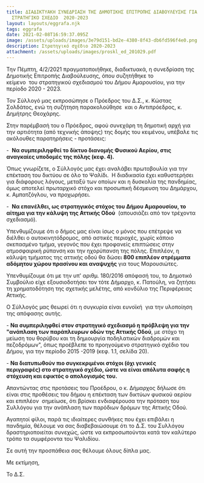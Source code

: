 ```yaml
---
title: ΔΙΑΔΙΚΤΥΑΚΗ ΣΥΝΕΔΡΙΑΣΗ ΤΗΣ ΔΗΜΟΤΙΚΗΣ ΕΠΙΤΡΟΠΗΣ ΔΙΑΒΟΥΛΕΥΣΗΣ ΓΙΑ ΤΟ
  ΣΤΡΑΤΗΓΙΚΟ ΣΧΕΔΙΟ  2020-2023
layout: layouts/eggrafa.njk
tags: eggrafa
date: 2021-02-08T16:59:37.095Z
image: /assets/uploads/images/3e79d151-bd2e-4380-8f43-db6fd596f4e0.png
description: Στρατηγικό σχέδιο 2020-2023
attachment: /assets/uploads/images/proskl_ed_201029.pdf
---
```

Την Πέμπτη, 4/2/2021 πραγματοποιήθηκε, διαδικτυακά, η συνεδρίαση της Δημοτικής Επιτροπής Διαβούλευσης, όπου συζητήθηκε το κείμενο  του στρατηγικού σχεδιασμού του Δήμου Αμαρουσίου, για την περίοδο 2020 - 2023.   

Τον Σύλλογό μας εκπροσώπησε ο Πρόεδρος του Δ.Σ., κ. Κώστας Σολδάτος, ενώ τη συζήτηση παρακολούθησε  και ο Αντιπρόεδρος, κ. Δημήτρης Θεοχάρης.

Στην παρέμβασή του ο Πρόεδρος, αφού συνεχάρη τη δημοτική αρχή για την αρτιότητα (από τεχνικής άποψης) της δομής του κειμένου, υπέβαλε τις ακόλουθες παρατηρήσεις - προτάσεις:

\-  **Να συμπεριληφθεί το δίκτυο διανομής Φυσικού Αερίου, στις αναγκαίες υποδομές της πόλης (κεφ. 4).** 

Όπως γνωρίζετε, ο Σύλλογός μας έχει αναλάβει πρωτοβουλία για την επέκταση του δικτύου σε όλο το Ψαλίδι.  Η διαδικασία έχει καθυστερήσει για διάφορους λόγους, μεταξύ των οποίων και η δυσκολία της πανδημίας, όμως αποτελεί πρωταρχικό στόχο και προσωπική δέσμευση του Δημάρχου, κ. Αμπατζόγλου, να προχωρήσει. 

\-  **Να επανέλθει, ως στρατηγικός στόχος του Δήμου Αμαρουσίου, το αίτημα για την κάλυψη της Αττικής Οδού**  (απουσιάζει από τον τρέχοντα σχεδιασμό).

Υπενθυμίζουμε ότι ο δήμος μας είναι ίσως ο μόνος που επέτρεψε να διέλθει ο αυτοκινητόδρομος, από αστικές περιοχές, χωρίς κάποιο σκεπασμένο τμήμα, γεγονός που έχει προφανείς επιπτώσεις στην  ατμοσφαιρική ρύπανση και την ηχορύπανση της πόλης. Επιπλέον, η κάλυψη τμήματος της αττικής οδού θα δώσει **800 επιπλέον στρέμματα αδόμητου χώρου πρασίνου και αναψυχής** για τους Μαρουσιώτες. 

Υπενθυμίζουμε ότι με την υπ' αριθμ. 180/2016 απόφασή του, το Δημοτικό Συμβούλιο είχε εξουσιοδοτήσει τον τότε Δήμαρχο, κ. Πατούλη, να ζητήσει τη χρηματοδότηση της σχετικής μελέτης, από κονδύλιο της Περιφέρειας Αττικής. 

Ο Σύλλογός μας θεωρεί ότι η συγκυρία είναι ευνοϊκή  για την υλοποίηση της απόφασης αυτής.

\- **Να συμπεριληφθεί στον στρατηγικό σχεδιασμό η πρόβλεψη για την "ανάπλαση των παράπλευρων οδών της Αττικής Οδού**, με στόχο τη μείωση του θορύβου και τη δημιουργία ποδηλατικών διαδρομών και πεζοδρόμων", όπως προέβλεπε το προηγούμενο στρατηγικό σχέδιο του Δήμου, για την περίοδο 2015 -2019 (κεφ. 1.1, σελίδα 20). 

\- **Να διατυπωθούν πιο συγκεκριμένοι στόχοι (όχι γενικές περιγραφές) στο στρατηγικό σχέδιο, ώστε να είναι απόλυτα σαφής η στόχευση και εφικτός ο απολογισμός του.** 

Απαντώντας στις προτάσεις του Προέδρου, ο κ. Δήμαρχος δήλωσε ότι είναι στις προθέσεις του δήμου η επέκταση των δικτύων φυσικού αερίου και επιπλέον  σημείωσε, ότι βρίσκει ενδιαφέρουσα την πρόταση του Συλλόγου για την ανάπλαση των παρόδιων δρόμων της Αττικής Οδού.

Αγαπητοί φίλοι, παρά τις ιδιαίτερες συνθήκες που έχει επιβάλει η πανδημία, θέλουμε να σας διαβεβαιώσουμε ότι το Δ.Σ. του Συλλόγου δραστηριοποιείται συνεχώς, ώστε να εκπροσωπούνται κατά τον καλύτερο τρόπο τα συμφέροντα του Ψαλιδίου. 

Σε αυτή την προσπάθεια σας θέλουμε όλους δίπλα μας.

Με εκτίμηση,

Το Δ.Σ.